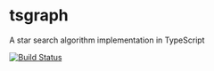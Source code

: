 # tsgraph

A star search algorithm implementation in TypeScript

[![Build Status](https://travis-ci.com/kei-g/tsgraph.svg?branch=master)](https://travis-ci.com/github/kei-g/tsgraph)
